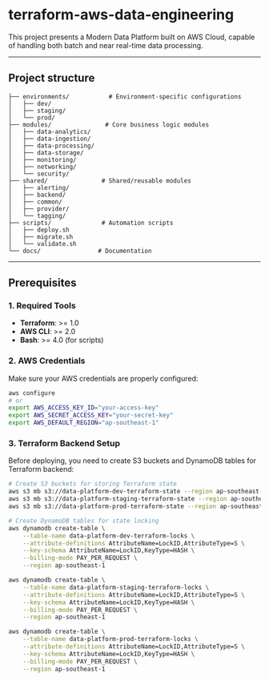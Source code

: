 # terraform-aws-data-engineering
This project presents a Modern Data Platform built on AWS Cloud, capable of handling both batch and near real-time data processing.


---
## Project structure

```
├── environments/           # Environment-specific configurations
│   ├── dev/
│   ├── staging/
│   └── prod/
├── modules/               # Core business logic modules
│   ├── data-analytics/
│   ├── data-ingestion/
│   ├── data-processing/
│   ├── data-storage/
│   ├── monitoring/
│   ├── networking/
│   └── security/
├── shared/               # Shared/reusable modules
│   ├── alerting/
│   ├── backend/
│   ├── common/
│   ├── provider/
│   └── tagging/
├── scripts/              # Automation scripts
│   ├── deploy.sh
│   ├── migrate.sh
│   └── validate.sh
└── docs/                # Documentation
```


---
## Prerequisites

### 1. Required Tools

- **Terraform**: >= 1.0  
- **AWS CLI**: >= 2.0  
- **Bash**: >= 4.0 (for scripts)

### 2. AWS Credentials

Make sure your AWS credentials are properly configured:

```bash
aws configure
# or
export AWS_ACCESS_KEY_ID="your-access-key"
export AWS_SECRET_ACCESS_KEY="your-secret-key"
export AWS_DEFAULT_REGION="ap-southeast-1"
```

### 3. Terraform Backend Setup

Before deploying, you need to create S3 buckets and DynamoDB tables for Terraform backend:

```bash
# Create S3 buckets for storing Terraform state
aws s3 mb s3://data-platform-dev-terraform-state --region ap-southeast-1
aws s3 mb s3://data-platform-staging-terraform-state --region ap-southeast-1
aws s3 mb s3://data-platform-prod-terraform-state --region ap-southeast-1

# Create DynamoDB tables for state locking
aws dynamodb create-table \
    --table-name data-platform-dev-terraform-locks \
    --attribute-definitions AttributeName=LockID,AttributeType=S \
    --key-schema AttributeName=LockID,KeyType=HASH \
    --billing-mode PAY_PER_REQUEST \
    --region ap-southeast-1

aws dynamodb create-table \
    --table-name data-platform-staging-terraform-locks \
    --attribute-definitions AttributeName=LockID,AttributeType=S \
    --key-schema AttributeName=LockID,KeyType=HASH \
    --billing-mode PAY_PER_REQUEST \
    --region ap-southeast-1

aws dynamodb create-table \
    --table-name data-platform-prod-terraform-locks \
    --attribute-definitions AttributeName=LockID,AttributeType=S \
    --key-schema AttributeName=LockID,KeyType=HASH \
    --billing-mode PAY_PER_REQUEST \
    --region ap-southeast-1
```